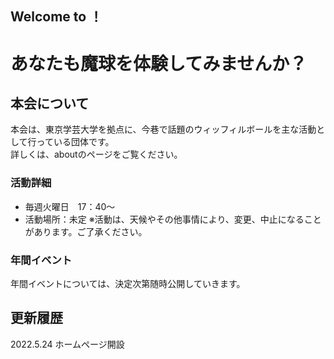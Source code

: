 ## Welcome to ！

# あなたも魔球を体験してみませんか？

## 本会について
本会は、東京学芸大学を拠点に、今巷で話題のウィッフィルボールを主な活動として行っている団体です。  
詳しくは、aboutのページをご覧ください。

### 活動詳細

* 毎週火曜日　17：40～
* 活動場所：未定
※活動は、天候やその他事情により、変更、中止になることがあります。ご了承ください。

### 年間イベント
年間イベントについては、決定次第随時公開していきます。

## 更新履歴
2022.5.24 ホームページ開設

